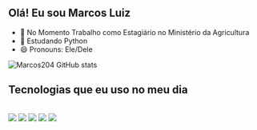 ## Olá! Eu sou Marcos Luiz

- 🔭 No Momento Trabalho como Estagiário no Ministério da Agricultura
- 🌱 Estudando Python
- 😄 Pronouns: Ele/Dele

![Marcos204 GitHub stats](https://github-readme-stats.vercel.app/api?username=marcos204&show_icons=true&theme=dracula)

## Tecnologias que eu uso no meu dia

<div stile="display: inline_block"><br/>
  <img aling="center alt="HTML5" src="https://img.shields.io/badge/HTML5-E34F26?style=for-the-badge&logo=html5&logoColor=white" />
  <img aling="center alt="CSS" src="https://img.shields.io/badge/CSS3-1572B6?style=for-the-badge&logo=css3&logoColor=white" />
  <img aling="center alt="Python" src="https://img.shields.io/badge/Python-14354C?style=for-the-badge&logo=python&logoColor=white" />
  <img aling="center alt="C" src="https://img.shields.io/badge/C-00599C?style=for-the-badge&logo=c&logoColor=white" />
  <img aling="center alt="C++" src="https://img.shields.io/badge/C%2B%2B-00599C?style=for-the-badge&logo=c%2B%2B&logoColor=white" />
</div>
